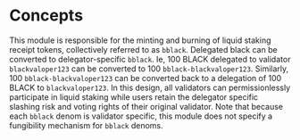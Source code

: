 <!--
order: 1
-->

# Concepts

This module is responsible for the minting and burning of liquid staking receipt tokens, collectively referred to as `bblack`. Delegated black can be converted to delegator-specific `bblack`. Ie, 100 BLACK delegated to validator `blackvaloper123` can be converted to 100 `bblack-blackvaloper123`. Similarly, 100 `bblack-blackvaloper123` can be converted back to a delegation of 100 BLACK to  `blackvaloper123`. In this design, all validators can permissionlessly participate in liquid staking while users retain the delegator specific slashing risk and voting rights of their original validator. Note that because each `bblack` denom is validator specific, this module does not specify a fungibility mechanism for `bblack` denoms. 
